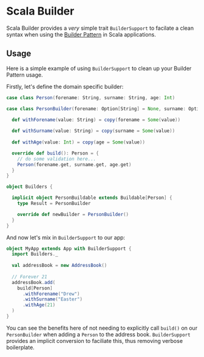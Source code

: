 # Scala Builder

Scala Builder provides a _very_ simple trait `BuilderSupport` to facilate a clean syntax when using the [Builder Pattern](http://en.wikipedia.org/wiki/Builder_pattern) in Scala applications.

Usage
-----

Here is a simple example of using `BuilderSupport` to clean up your Builder Pattern usage. 

Firstly, let's define the domain specific builder:

```scala
case class Person(forename: String, surname: String, age: Int)

case class PersonBuilder(forename: Option[String] = None, surname: Option[String] = "", age: Option[Int] = None) extends Builder[Person] {

  def withForename(value: String) = copy(forename = Some(value))
  
  def withSurname(value: String) = copy(surname = Some(value))
  
  def withAge(value: Int) = copy(age = Some(value))

  override def build(): Person = {
    // do some validation here...
    Person(forename.get, surname.get, age.get)
  }
}

object Builders {

  implicit object PersonBuildable extends Buildable[Person] {
    type Result = PersonBuilder

    override def newBuilder = PersonBuilder()
  }
}
```

And now let's mix in `BuilderSupport` to our app:

```scala
object MyApp extends App with BuilderSupport {
  import Builders._
  
  val addressBook = new AddressBook()
  
  // Forever 21 
  addressBook.add(
    build[Person]
      .withForename("Drew")
      .withSurname("Easter")
      .withAge(21)
  )
}
```

You can see the benefits here of not needing to explicitly call `build()` on our `PersonBuilder` when adding a `Person` to the address book. `BuilderSupport` provides an implicit conversion to faciliate this, thus removing verbose boilerplate.
